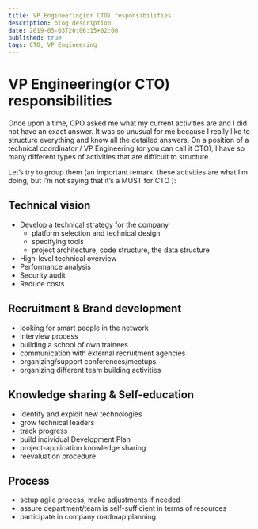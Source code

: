 ```yaml
---
title: VP Engineering(or CTO) responsibilities
description: blog description
date: 2019-05-03T20:06:15+02:00
published: true
tags: CTO, VP Engineering
---
```


# VP Engineering(or CTO) responsibilities


Once upon a time, CPO asked me what my current activities are and I did not have an exact answer. It was so unusual for me because I really like to structure everything and know all the detailed answers. On a position of a technical coordinator / VP Engineering (or you can call it CTO), I have so many different types of activities that are difficult to structure.


Let’s try to group them (an important remark: these activities are what I’m doing, but I’m not saying that it’s a MUST for CTO ):

## Technical vision

* Develop a technical strategy for the company
  * platform selection and technical design
  * specifying tools
  * project architecture, code structure, the data structure
* High-level technical overview
* Performance analysis
* Security audit
* Reduce costs

## Recruitment & Brand development

* looking for smart people in the network
* interview process
* building a school of own trainees
* communication with external recruitment agencies
* organizing/support conferences/meetups
* organizing different team building activities

## Knowledge sharing & Self-education

* Identify and exploit new technologies
* grow technical leaders
* track progress
* build individual Development Plan
* project-application knowledge sharing
* reevaluation procedure

## Process

* setup agile process, make adjustments if needed
* assure department/team is self-sufficient in terms of resources
* participate in company roadmap planning